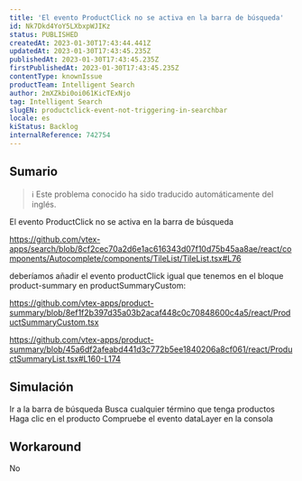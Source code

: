 ```yaml
---
title: 'El evento ProductClick no se activa en la barra de búsqueda'
id: Nk7Dkd4YoY5LXbxpWJIKz
status: PUBLISHED
createdAt: 2023-01-30T17:43:44.441Z
updatedAt: 2023-01-30T17:43:45.235Z
publishedAt: 2023-01-30T17:43:45.235Z
firstPublishedAt: 2023-01-30T17:43:45.235Z
contentType: knownIssue
productTeam: Intelligent Search
author: 2mXZkbi0oi061KicTExNjo
tag: Intelligent Search
slugEN: productclick-event-not-triggering-in-searchbar
locale: es
kiStatus: Backlog
internalReference: 742754
---
```


## Sumario

>ℹ️ Este problema conocido ha sido traducido automáticamente del inglés.



El evento ProductClick no se activa en la barra de búsqueda

https://github.com/vtex-apps/search/blob/8cf2cec70a2d6e1ac616343d07f10d75b45aa8ae/react/components/Autocomplete/components/TileList/TileList.tsx#L76

deberíamos añadir el evento productClick igual que tenemos en el bloque product-summary en productSummaryCustom:

https://github.com/vtex-apps/product-summary/blob/8ef1f2b397d35a03b2acaf448c0c70848600c4a5/react/ProductSummaryCustom.tsx

https://github.com/vtex-apps/product-summary/blob/45a6df2afeabd441d3c772b5ee1840206a8cf061/react/ProductSummaryList.tsx#L160-L174




##

## Simulación



Ir a la barra de búsqueda
Busca cualquier término que tenga productos
Haga clic en el producto
Compruebe el evento dataLayer en la consola



## Workaround


No





